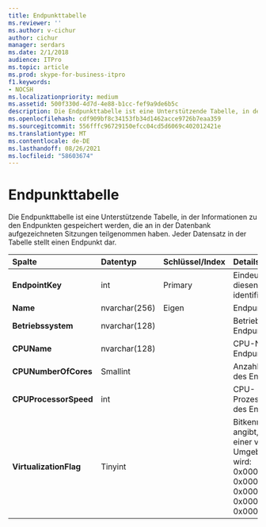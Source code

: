 ```yaml
---
title: Endpunkttabelle
ms.reviewer: ''
ms.author: v-cichur
author: cichur
manager: serdars
ms.date: 2/1/2018
audience: ITPro
ms.topic: article
ms.prod: skype-for-business-itpro
f1.keywords:
- NOCSH
ms.localizationpriority: medium
ms.assetid: 500f330d-4d7d-4e88-b1cc-fef9a9de6b5c
description: Die Endpunkttabelle ist eine Unterstützende Tabelle, in der Informationen zu den Endpunkten gespeichert werden, die an in der Datenbank aufgezeichneten Sitzungen teilgenommen haben. Jeder Datensatz in der Tabelle stellt einen Endpunkt dar.
ms.openlocfilehash: cdf909bf8c34153fb34d1462acce9726b7eaa359
ms.sourcegitcommit: 556fffc96729150efcc04cd5d6069c402012421e
ms.translationtype: MT
ms.contentlocale: de-DE
ms.lasthandoff: 08/26/2021
ms.locfileid: "58603674"
---
```

# <a name="endpoint-table"></a>Endpunkttabelle
 
Die Endpunkttabelle ist eine Unterstützende Tabelle, in der Informationen zu den Endpunkten gespeichert werden, die an in der Datenbank aufgezeichneten Sitzungen teilgenommen haben. Jeder Datensatz in der Tabelle stellt einen Endpunkt dar.
  
|**Spalte**|**Datentyp**|**Schlüssel/Index**|**Details**|
|:-----|:-----|:-----|:-----|
|**EndpointKey** <br/> |int  <br/> |Primary  <br/> |Eindeutige Nummer, die diesen Endpunkt identifiziert.  <br/> |
|**Name** <br/> |nvarchar(256)  <br/> |Eigen  <br/> |Endpunktname.  <br/> |
|**Betriebssystem** <br/> |nvarchar(128)  <br/> | <br/> |Betriebssystem des Endpunkts.  <br/> |
|**CPUName** <br/> |nvarchar(128)  <br/> ||CPU-Name des Endpunkts.  <br/> |
|**CPUNumberOfCores** <br/> |Smallint  <br/> ||Anzahl der CPU-Kerne des Endpunkts.  <br/> |
|**CPUProcessorSpeed** <br/> |int  <br/> ||CPU-Prozessorgeschwindigkeit des Endpunkts.  <br/> |
|**VirtualizationFlag** <br/> |Tinyint  <br/> || Bitkennzeichen, das angibt, ob das System in einer virtualisierten Umgebung ausgeführt wird: <br/>  0x0000 – Keine <br/>  0x0001 – HyperV <br/>  0x0002 – VMWare <br/>  0x0004 – Virtueller PC <br/>  0x0008 – Xen PC <br/> |
   

